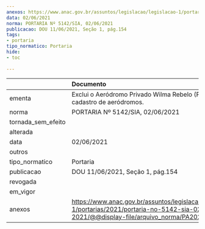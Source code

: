 ```yaml
---
anexos: https://www.anac.gov.br/assuntos/legislacao/legislacao-1/portarias/2021/portaria-no-5142-sia-02-06-2021/@@display-file/arquivo_norma/PA2021-5142.pdf
data: 02/06/2021
norma: PORTARIA Nº 5142/SIA, 02/06/2021
publicacao: DOU 11/06/2021, Seção 1, pág.154
tags:
- portaria
tipo_normatico: Portaria
hide: 
- toc 
 
---
```


|                    | Documento                                                                                                                                            |
|:-------------------|:-----------------------------------------------------------------------------------------------------------------------------------------------------|
| ementa             | Exclui o Aeródromo Privado Wilma Rebelo (PA) no cadastro de aeródromos.                                                                              |
| norma              | PORTARIA Nº 5142/SIA, 02/06/2021                                                                                                                     |
| tornada_sem_efeito |                                                                                                                                                      |
| alterada           |                                                                                                                                                      |
| data               | 02/06/2021                                                                                                                                           |
| outros             |                                                                                                                                                      |
| tipo_normatico     | Portaria                                                                                                                                             |
| publicacao         | DOU 11/06/2021, Seção 1, pág.154                                                                                                                     |
| revogada           |                                                                                                                                                      |
| em_vigor           |                                                                                                                                                      |
| anexos             | https://www.anac.gov.br/assuntos/legislacao/legislacao-1/portarias/2021/portaria-no-5142-sia-02-06-2021/@@display-file/arquivo_norma/PA2021-5142.pdf |